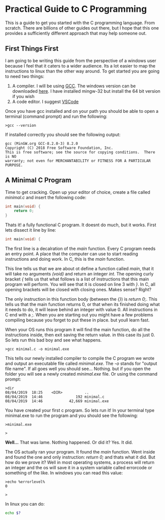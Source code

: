 # Practical Guide to C Programming

This is a guide to get you started with the C programming language. From scratch. There are billions of other guides out there, but I hope that this one provides a sufficiently different approach that may help someone out. 

## First Things First

I am going to be writing this guide from the perspective of a windows user because I feel that it caters to a wider audience. Its a lot easier to map the instructions to linux than the other way around. To get started you are going to need two things:

1. A compiler. I will be using [GCC](https://gcc.gnu.org/). The windows version can be downloaded [here](http://mingw-w64.org/doku.php/download/win-builds). I have installed mingw-32 but install the 64 bit version if you wish
2. A code editor. I suggest [VSCode](https://code.visualstudio.com/)

Once you have gcc installed and on your path you should be able to open a terminal (command prompt) and run the following:

```
>gcc --version
```
If installed correctly you should see the following output:

```
gcc (MinGW.org GCC-8.2.0-3) 8.2.0
Copyright (C) 2018 Free Software Foundation, Inc.
This is free software; see the source for copying conditions.  There is NO
warranty; not even for MERCHANTABILITY or FITNESS FOR A PARTICULAR PURPOSE.
```

## A Minimal C Program

Time to get cracking. Open up your editor of choice, create a file called _minimal.c_ and insert the following code:

```c
int main(void) {
    return 0;
}
```

Thats it! a fully functional C program. It doesnt do much, but it works. First lets dissect it line by line:

```c
int main(void) {
```

The first line is a decalration of the _main_ function. Every C program needs an entry point. A place that the computer can use to start reading instructions and doing work. In C, this is the _main_ function.

This line tells us that we are about ot define a function called _main_, that it will take no arguments _(void)_ and return an integer _int_. The opening curly bracket _{_ tells us that what follows is a list of instructions that this main program will perform. You will see that it is closed on line 3 with _}_. In C, all opening brackets will be closed with closing ones. Makes sense? Right?

The only instruction in this function body (between the _{}_) is _return 0;_. This tells us that the main function returns 0, or that when its finished doing what it needs to do, it will leave behind an integer with value 0. All instructions in C end with a _;_. When you are starting out you might have a few problems compiling because you forget to put these in place. but youll learn fast.

When your OS runs this program it will find the main function, do all the instructions inside, then exit saving the return value. in this case its just 0. So lets run this bad boy and see what happens.

```
>gcc minimal.c -o minimal.exe
```

This tells our newly installed compiler to compile the C program we wrote and output an executable file called _minimal.exe_. The _-o_ stands for "output file name". If all goes well you should see... Nothing. but if you open the folder you will see a newly created _minimal.exe_ file. Or using the command prompt:

```
>dir 
08/04/2019  18:25    <DIR>          ..
08/04/2019  14:46               192 minimal.c
08/04/2019  14:46            42,669 minimal.exe
```

You have created your first c program. So lets run it! In your terminal type minimal.exe to run the program and you should see the following:

```
>minimal.exe

>
```

__Well...__ That was lame. Nothing happened. Or did it? Yes. It did. 

The OS actually ran your program. It found the _main_ function. Went inside and found the one and only instruction: _return 0;_ and thats what it did. But how do we prove it? Well in most operating systems, a process will return an integer and the os will save it in a system variable called errorcode or something of the like. In windows you can read this value:

```
>echo %errorlevel%
0

>
```

In linux you can do:

```bash
echo $?
```

